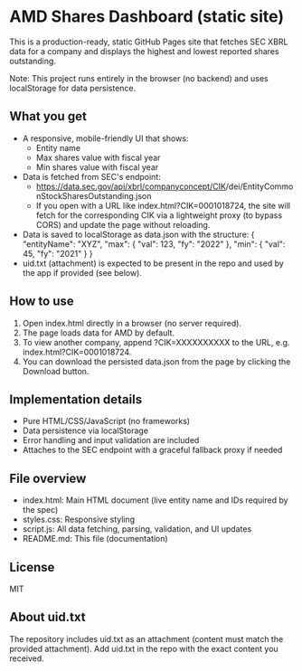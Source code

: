 # AMD Shares Dashboard (static site)

This is a production-ready, static GitHub Pages site that fetches SEC XBRL data for a company and displays the highest and lowest reported shares outstanding.

Note: This project runs entirely in the browser (no backend) and uses localStorage for data persistence.

## What you get
- A responsive, mobile-friendly UI that shows:
  - Entity name
  - Max shares value with fiscal year
  - Min shares value with fiscal year
- Data is fetched from SEC's endpoint:
  - https://data.sec.gov/api/xbrl/companyconcept/CIK<CIK>/dei/EntityCommonStockSharesOutstanding.json
  - If you open with a URL like index.html?CIK=0001018724, the site will fetch for the corresponding CIK via a lightweight proxy (to bypass CORS) and update the page without reloading.
- Data is saved to localStorage as data.json with the structure:
  {
    "entityName": "XYZ",
    "max": { "val": 123, "fy": "2022" },
    "min": { "val": 45,  "fy": "2021" }
  }
- uid.txt (attachment) is expected to be present in the repo and used by the app if provided (see below).

## How to use
1. Open index.html directly in a browser (no server required).
2. The page loads data for AMD by default.
3. To view another company, append ?CIK=XXXXXXXXXX to the URL, e.g. index.html?CIK=0001018724.
4. You can download the persisted data.json from the page by clicking the Download button.

## Implementation details
- Pure HTML/CSS/JavaScript (no frameworks)
- Data persistence via localStorage
- Error handling and input validation are included
- Attaches to the SEC endpoint with a graceful fallback proxy if needed

## File overview
- index.html: Main HTML document (live entity name and IDs required by the spec)
- styles.css: Responsive styling
- script.js: All data fetching, parsing, validation, and UI updates
- README.md: This file (documentation)

## License
MIT

## About uid.txt
The repository includes uid.txt as an attachment (content must match the provided attachment). Add uid.txt in the repo with the exact content you received.
